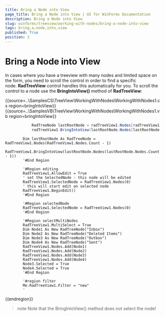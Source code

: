 ```yaml
---
title: Bring a Node into View
page_title: Bring a Node into View | UI for WinForms Documentation
description: Bring a Node into View
slug: winforms/treeview/working-with-nodes/bring-a-node-into-view
tags: bring,a,node,into,view
published: True
position: 3
---
```


# Bring a Node into View


In cases where you have a treeview with many nodes and limited space on the form, you need to scroll the control in order to find a specific node. __RadTreeView__ control handles this automatically for you. To scroll the control to a node use the __BringIntoView()__ method of __RadTreeView__:

{{source=..\SamplesCS\TreeView\WorkingWithNodes\WorkingWithNodes1.cs region=bringIntoView}} 
{{source=..\SamplesVB\TreeView\WorkingWithNodes\WorkingWithNodes1.vb region=bringIntoView}} 

````C#
            RadTreeNode lastRootNode = radTreeView1.Nodes[radTreeView1.Nodes.Count - 1];
            radTreeView1.BringIntoView(lastRootNode.Nodes[lastRootNode.Nodes.Count - 1]);
````
````VB.NET
        Dim lastRootNode As RadTreeNode = RadTreeView1.Nodes(RadTreeView1.Nodes.Count - 1)
        RadTreeView1.BringIntoView(lastRootNode.Nodes(lastRootNode.Nodes.Count - 1))
        '#End Region

        '#Region editing
        RadTreeView1.AllowEdit = True
        ' set the SelectedNode - this node will be edited  
        RadTreeView1.SelectedNode = RadTreeView1.Nodes(0)
        ' this will start edit on selected node
        RadTreeView1.BeginEdit()
        '#End Region

        '#Region selectedNode
        RadTreeView1.SelectedNode = RadTreeView1.Nodes(0)
        '#End Region

        '#Region selectMultiNodes
        RadTreeView1.MultiSelect = True
        Dim Node1 As New RadTreeNode("Inbox")
        Dim Node2 As New RadTreeNode("Deleted Items")
        Dim Node3 As New RadTreeNode("Outbox")
        Dim Node4 As New RadTreeNode("Sent")
        RadTreeView1.Nodes.Add(Node1)
        RadTreeView1.Nodes.Add(Node2)
        RadTreeView1.Nodes.Add(Node3)
        RadTreeView1.Nodes.Add(Node4)
        Node3.Selected = True
        Node4.Selected = True
        '#End Region

        '#region filter
        Me.RadTreeView1.Filter = "new"
        '
````

{{endregion}}

>note Note that the BringIntoView() method does not select the node!
>

